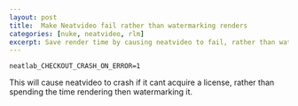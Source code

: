 ```yaml
---
layout: post
title:  Make Neatvideo fail rather than watermarking renders
categories: [nuke, neatvideo, rlm]
excerpt: Save render time by causing neatvideo to fail, rather than watermarking renders
---
```


```
neatlab_CHECKOUT_CRASH_ON_ERROR=1
```

This will cause neatvideo to crash if it cant acquire a license, rather than spending the time rendering then watermarking it.
